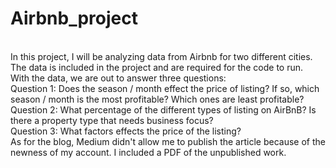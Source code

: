 # Airbnb_project
<br>
In this project, I will be analyzing data from Airbnb for two different cities. The data is included in the project and are required for the code to run. <br>
With the data, we are out to answer three questions:<br>
Question 1: Does the season / month effect the price of listing? If so, which season / month is the most profitable? Which ones are least profitable? <br>
Question 2: What percentage of the different types of listing on AirBnB? Is there a property type that needs business focus? <br>
Question 3: What factors effects the price of the listing?
<br>
As for the blog, Medium didn't allow me to publish the article because of the newness of my account. I included a PDF of the unpublished work.
